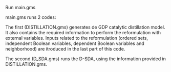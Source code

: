 Run main.gms

main.gms runs 2 codes:

The first (DISTILLATION.gms) generates de GDP catalytic distillation model. 
It also contains the required information to perform the reformulation with external variables.
Inputs related to the reformulation (ordered sets, independent Boolean variables, dependent Boolean variables and neighborhood) are itroduced in the last part of this code.



The second (D_SDA.gms) runs the D-SDA, using the information provided in DISTILLATION.gms.